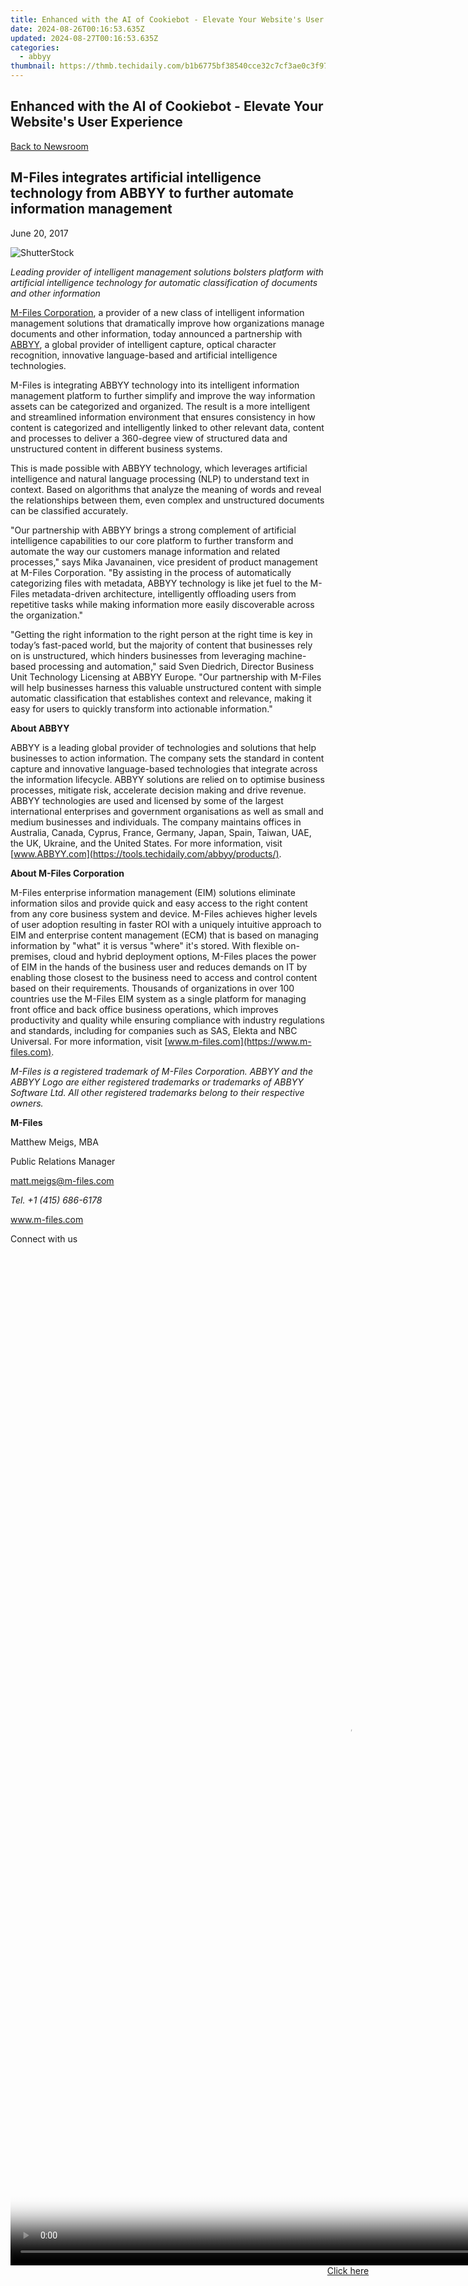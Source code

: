 ```yaml
---
title: Enhanced with the AI of Cookiebot - Elevate Your Website's User Experience
date: 2024-08-26T00:16:53.635Z
updated: 2024-08-27T00:16:53.635Z
categories:
  - abbyy
thumbnail: https://thmb.techidaily.com/b1b6775bf38540cce32c7cf3ae0c3f9781deea4b62c3dc654004acc69b97d819.jpg
---
```


## Enhanced with the AI of Cookiebot - Elevate Your Website's User Experience

[Back to Newsroom](https://tools.techidaily.com/abbyy/products/)

## M-Files integrates artificial intelligence technology from ABBYY to further automate information management

June 20, 2017

![ShutterStock](https://content.abbyy.com/-/media/project/abbyy/abbyy/branchtemplates/shutterstock_1272462163_1296-x-729.jpg?h=729&iar=0&w=1296)

_Leading provider of intelligent management solutions bolsters platform with artificial intelligence technology for automatic classification of documents and other information_

[M-Files Corporation](http://www.m-files.com), a provider of a new class of intelligent information management solutions that dramatically improve how organizations manage documents and other information, today announced a partnership with [ABBYY](https://tools.techidaily.com/abbyy/products/), a global provider of intelligent capture, optical character recognition, innovative language-based and artificial intelligence technologies.

M-Files is integrating ABBYY technology into its intelligent information management platform to further simplify and improve the way information assets can be categorized and organized. The result is a more intelligent and streamlined information environment that ensures consistency in how content is categorized and intelligently linked to other relevant data, content and processes to deliver a 360-degree view of structured data and unstructured content in different business systems.

This is made possible with ABBYY technology, which leverages artificial intelligence and natural language processing (NLP) to understand text in context. Based on algorithms that analyze the meaning of words and reveal the relationships between them, even complex and unstructured documents can be classified accurately.

"Our partnership with ABBYY brings a strong complement of artificial intelligence capabilities to our core platform to further transform and automate the way our customers manage information and related processes," says Mika Javanainen, vice president of product management at M-Files Corporation. "By assisting in the process of automatically categorizing files with metadata, ABBYY technology is like jet fuel to the M-Files metadata-driven architecture, intelligently offloading users from repetitive tasks while making information more easily discoverable across the organization."

"Getting the right information to the right person at the right time is key in today’s fast-paced world, but the majority of content that businesses rely on is unstructured, which hinders businesses from leveraging machine-based processing and automation," said Sven Diedrich, Director Business Unit Technology Licensing at ABBYY Europe. "Our partnership with M-Files will help businesses harness this valuable unstructured content with simple automatic classification that establishes context and relevance, making it easy for users to quickly transform into actionable information."

**About ABBYY**

ABBYY is a leading global provider of technologies and solutions that help businesses to action information. The company sets the standard in content capture and innovative language-based technologies that integrate across the information lifecycle. ABBYY solutions are relied on to optimise business processes, mitigate risk, accelerate decision making and drive revenue. ABBYY technologies are used and licensed by some of the largest international enterprises and government organisations as well as small and medium businesses and individuals. The company maintains offices in Australia, Canada, Cyprus, France, Germany, Japan, Spain, Taiwan, UAE, the UK, Ukraine, and the United States. For more information, visit [www.ABBYY.com](https://tools.techidaily.com/abbyy/products/).  
  
**About M-Files Corporation**

M-Files enterprise information management (EIM) solutions eliminate information silos and provide quick and easy access to the right content from any core business system and device. M-Files achieves higher levels of user adoption resulting in faster ROI with a uniquely intuitive approach to EIM and enterprise content management (ECM) that is based on managing information by "what" it is versus "where" it's stored. With flexible on-premises, cloud and hybrid deployment options, M-Files places the power of EIM in the hands of the business user and reduces demands on IT by enabling those closest to the business need to access and control content based on their requirements. Thousands of organizations in over 100 countries use the M-Files EIM system as a single platform for managing front office and back office business operations, which improves productivity and quality while ensuring compliance with industry regulations and standards, including for companies such as SAS, Elekta and NBC Universal. For more information, visit [www.m-files.com](https://www.m-files.com).

_M-Files is a registered trademark of M-Files Corporation. ABBYY and the ABBYY Logo are either registered trademarks or trademarks of ABBYY Software Ltd. All other registered trademarks belong to their respective owners._

**M-Files**

Matthew Meigs, MBA

Public Relations Manager

matt.meigs@m-files.com

_Tel. +1 (415) 686-6178_

www.m-files.com

Connect with us

<ins class="adsbygoogle"
     style="display:block"
     data-ad-format="autorelaxed"
     data-ad-client="ca-pub-7571918770474297"
     data-ad-slot="1223367746"></ins>



<ins class="adsbygoogle"
     style="display:block"
     data-ad-client="ca-pub-7571918770474297"
     data-ad-slot="8358498916"
     data-ad-format="auto"
     data-full-width-responsive="true"></ins>

<!-- affiliate ads begin -->
<span id="1793213">
					<video width="1080" height="1620" style="cursor:pointer"
           poster="//a.impactradius-go.com/display-clicktoplayimage/1793213.jpeg"
           onclick="if(!this.playClicked){this.play();this.setAttribute('controls',true);this.playClicked=true;}">
	   <source src="//a.impactradius-go.com/display-ad/19135-1793213">
	   <img src="//a.impactradius-go.com/display-clicktoplayimage/1793213.jpeg" style="border: none; height: 100%; width: 100%; object-fit: contain">
	</video>
	<div style="width:1080px;text-align:center"><a href="javascript:window.open(decodeURIComponent('https%3A%2F%2Ftinyland.pxf.io%2Fc%2F5597632%2F1793213%2F19135'), '_blank');void(0);">Click here</a></div>
</span>
<img height="0" width="0" src="https://imp.pxf.io/i/5597632/1793213/19135" style="position:absolute;visibility:hidden;" border="0" />
<!-- affiliate ads end -->

